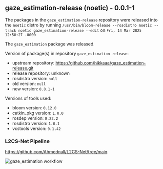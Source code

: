 ## gaze_estimation-release (noetic) - 0.0.1-1

The packages in the `gaze_estimation-release` repository were released into the `noetic` distro by running `/usr/bin/bloom-release --rosdistro noetic --track noetic gaze_estimation-release --edit` on `Fri, 14 Mar 2025 12:58:27 -0000`

The `gaze_estimation` package was released.

Version of package(s) in repository `gaze_estimation-release`:

- upstream repository: https://github.com/hikkaaa/gaze_estimation-release.git
- release repository: unknown
- rosdistro version: `null`
- old version: `null`
- new version: `0.0.1-1`

Versions of tools used:

- bloom version: `0.12.0`
- catkin_pkg version: `1.0.0`
- rosdep version: `0.22.2`
- rosdistro version: `1.0.1`
- vcstools version: `0.1.42`


### L2CS-Net Pipeline 
https://github.com/Ahmednull/L2CS-Net/tree/main

![gaze_estimation workflow](https://github.com/user-attachments/assets/66f23946-9009-4429-8911-6429fa3a04c5)
